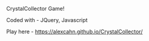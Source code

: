CrystalCollector Game!

Coded with - JQuery, Javascript

Play here - https://alexcahn.github.io/CrystalCollector/
